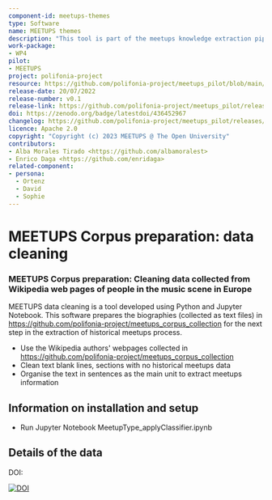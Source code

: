 ```yaml
---
component-id: meetups-themes
type: Software
name: MEETUPS themes
description: "This tool is part of the meetups knowledge extraction pipeline that classifies text according to music themes of interes."
work-package:
- WP4
pilot:
- MEETUPS
project: polifonia-project
resource: https://github.com/polifonia-project/meetups_pilot/blob/main/MeetupType_applyClassifier.ipynb
release-date: 20/07/2022
release-number: v0.1
release-link: https://github.com/polifonia-project/meetups_pilot/releases/tag/v0.2
doi: https://zenodo.org/badge/latestdoi/436452967
changelog: https://github.com/polifonia-project/meetups_pilot/releases/tag/v0.2
licence: Apache 2.0
copyright: "Copyright (c) 2023 MEETUPS @ The Open University"
contributors:
- Alba Morales Tirado <https://github.com/albamoralest>
- Enrico Daga <https://github.com/enridaga>
related-component:
- persona:
  - Ortenz
  - David
  - Sophie
---
```


# MEETUPS Corpus preparation: data cleaning
### MEETUPS Corpus preparation: Cleaning data collected from Wikipedia web pages of people in the music scene in Europe


MEETUPS data cleaning is a tool developed using Python and Jupyter Notebook. This software prepares the biographies (collected as text files) in https://github.com/polifonia-project/meetups_corpus_collection for the next step in the extraction of historical meetups process.

- Use the Wikipedia authors' webpages collected in https://github.com/polifonia-project/meetups_corpus_collection
- Clean text blank lines, sections with no historical meetups data
- Organise the text in sentences as the main unit to extract meetups information


## Information on installation and setup

  - Run Jupyter Notebook MeetupType_applyClassifier.ipynb

## Details of the data

    

DOI:

[![DOI](https://zenodo.org/badge/436452967.svg)](https://zenodo.org/badge/latestdoi/436452967)
